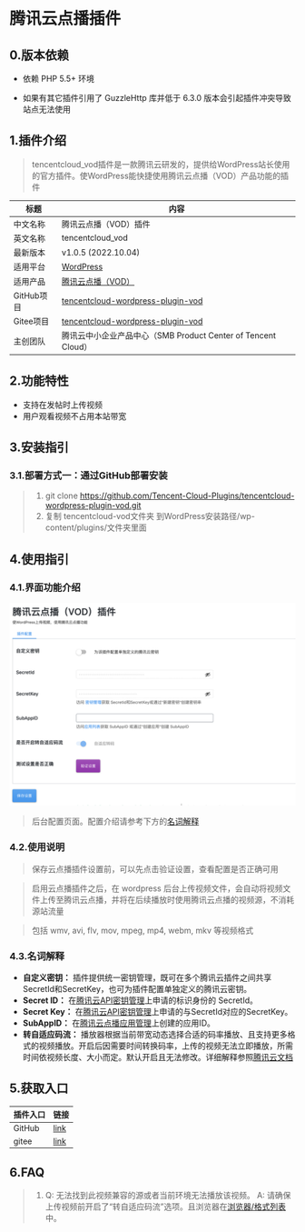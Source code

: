 # 腾讯云点播插件

## 0.版本依赖

- 依赖 PHP 5.5+ 环境

- 如果有其它插件引用了 GuzzleHttp 库并低于 6.3.0 版本会引起插件冲突导致站点无法使用

## 1.插件介绍

> tencentcloud_vod插件是一款腾讯云研发的，提供给WordPress站长使用的官方插件。使WordPress能快捷使用腾讯云点播（VOD）产品功能的插件

| 标题       | 内容                                                                                                          |
| -------- | ----------------------------------------------------------------------------------------------------------- |
| 中文名称     | 腾讯云点播（VOD）插件                                                                                                |
| 英文名称     | tencentcloud_vod                                                                                            |
| 最新版本     | v1.0.5 (2022.10.04)                                                                                         |
| 适用平台     | [WordPress](https://wordpress.org/)                                                               |
| 适用产品     | [腾讯云点播（VOD）](https://cloud.tencent.com/product/vod)                                                         |
| GitHub项目 | [tencentcloud-wordpress-plugin-vod](https://github.com/Tencent-Cloud-Plugins/tencentcloud-wordpress-plugin-vod) |
| Gitee项目 | [tencentcloud-wordpress-plugin-vod](https://gitee.com/Tencent-Cloud-Plugins/tencentcloud-wordpress-plugin-vod) |
| 主创团队     | 腾讯云中小企业产品中心（SMB Product Center of Tencent Cloud）                                                            |

## 2.功能特性

- 支持在发帖时上传视频
- 用户观看视频不占用本站带宽

## 3.安装指引

### 3.1.部署方式一：通过GitHub部署安装

> 1. git clone https://github.com/Tencent-Cloud-Plugins/tencentcloud-wordpress-plugin-vod.git
> 2. 复制 tencentcloud-vod文件夹 到WordPress安装路径/wp-content/plugins/文件夹里面

## 4.使用指引

### 4.1.界面功能介绍

![](./images/wordpress_vod1.png)

> 后台配置页面。配置介绍请参考下方的[名词解释](#_4-2-名词解释)

### 4.2.使用说明

> 保存云点播插件设置前，可以先点击验证设置，查看配置是否正确可用

> 启用云点播插件之后，在 wordpress 后台上传视频文件，会自动将视频文件上传至腾讯云点播，并将在后续播放时使用腾讯云点播的视频源，不消耗源站流量

> 包括 wmv, avi, flv, mov, mpeg, mp4, webm, mkv 等视频格式

### 4.3.名词解释

- **自定义密钥：** 插件提供统一密钥管理，既可在多个腾讯云插件之间共享SecretId和SecretKey，也可为插件配置单独定义的腾讯云密钥。
- **Secret ID：** 在[腾讯云API密钥管理](https://console.cloud.tencent.com/cam/capi)上申请的标识身份的 SecretId。
- **Secret Key：** 在[腾讯云API密钥管理](https://console.cloud.tencent.com/cam/capi)上申请的与SecretId对应的SecretKey。
- **SubAppID：** 在[腾讯云点播应用管理](https://console.cloud.tencent.com/vod/app-manage)上创建的应用ID。
- **转自适应码流：** 播放器根据当前带宽动态选择合适的码率播放、且支持更多格式的视频播放。开启后因需要时间转换码率，上传的视频无法立即播放，所需时间依视频长度、大小而定。默认开启且无法修改。详细解释参照[腾讯云文档](https://cloud.tencent.com/document/product/266/34071)

## 5.获取入口

| 插件入口   | 链接                                                                               |
| ------ | -------------------------------------------------------------------------------- |
| GitHub | [link](https://github.com/Tencent-Cloud-Plugins/tencentcloud-wordpress-plugin-vod) |
| gitee  | [link](https://gitee.com/Tencent-Cloud-Plugins/tencentcloud-wordpress-plugin-vod) |

## 6.FAQ

> 1. Q: 无法找到此视频兼容的源或者当前环境无法播放该视频。
>    A: 请确保上传视频前开启了“转自适应码流”选项。且浏览器在[浏览器/格式列表](https://cloud.tencent.com/document/product/266/14424) 中。

